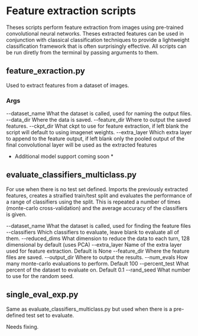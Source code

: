 # Feature extraction scripts

Theses scripts perform feature extraction from images using pre-trained convolutional neural networks. Theses extracted features can be used in conjunction with classical classification techniques to provide a lightweight classification framework that is often surprisingly effective. All scripts can be run diretly from the terminal by passing arguments to them.

## feature_exraction.py

Used to extract features from a dataset of images.
### Args
--dataset_name    What the dataset is called, used for naming the output files.
--data_dir        Where the data is saved.
--feature_dir     Where to output the saved features.
--ckpt_dir        What ckpt to use for feature extraction, if left blank the script will default to using imagenet weights.
--extra_layer     Which extra layer to append to the feature output, if left blank only the pooled output of the final convolutional layer will be used as the extracted features

* Additional model support coming soon *

## evaluate_classifiers_multiclass.py
For use when there is no test set defined. Imports the previously extracted features, creates a straified train/test split and evaluates the performance of a range of classifiers using the split. This is repeated a number of times (monte-carlo cross-validation) and the average accuracy of the classifiers is given.

--dataset_name    What the dataset is called, used for finding the feature files
--classifiers     Which classifiers to evaluate, leave blank to evaluate all of them.
--reduced_dims    What dimension to reduce the data to each turn, 128 dimensional by default (uses PCA)
--extra_layer     Name of the extra layer used for feature extraction. Default is None
--feature_dir     Where the feature files are saved.
--output_dir      Where to output the results.
--num_evals       How many monte-carlo evaluations to perform. Default 100
--percent_test    What percent of the dataset to evaluate on. Default 0.1
--rand_seed       What number to use for the random seed.



## single_eval_exp.py
Same as evaluate_classifiers_multiclass.py but used when there is a pre-defined test set to evaluate.

Needs fixing.
